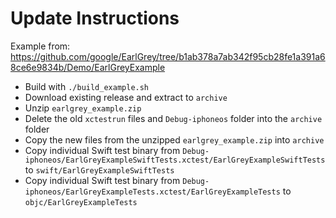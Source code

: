 # Update Instructions

Example from:
https://github.com/google/EarlGrey/tree/b1ab378a7ab342f95cb28fe1a391a68ce6e9834b/Demo/EarlGreyExample

- Build with `./build_example.sh`
- Download existing release and extract to `archive`
- Unzip `earlgrey_example.zip`
- Delete the old `xctestrun` files and `Debug-iphoneos` folder into the `archive` folder
- Copy the new files from the unzipped `earlgrey_example.zip` into `archive`
- Copy individual Swift test binary from `Debug-iphoneos/EarlGreyExampleSwiftTests.xctest/EarlGreyExampleSwiftTests` to `swift/EarlGreyExampleSwiftTests`
- Copy individual Swift test binary from `Debug-iphoneos/EarlGreyExampleTests.xctest/EarlGreyExampleTests` to `objc/EarlGreyExampleTests`
